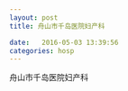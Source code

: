 ```yaml
--- 
layout: post 
title: 舟山市千岛医院妇产科

date:   2016-05-03 13:39:56 
categories: hosp 
--- 
```

   
舟山市千岛医院妇产科
